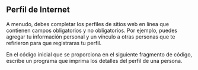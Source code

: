 ## Perfil de Internet

A menudo, debes completar los perfiles de sitios web en línea que contienen campos obligatorios y no obligatorios. 
Por ejemplo, puedes agregar tu información personal y un vínculo a otras personas que te refirieron para que registraras
tu perfil.

En el código inicial que se proporciona en el siguiente fragmento de código, escribe un programa que imprima los 
detalles del perfil de una persona.
